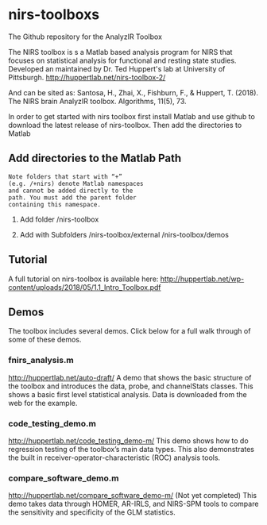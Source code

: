 # nirs-toolboxs
The Github repository for the AnalyzIR Toolbox

The NIRS toolbox is s a Matlab based analysis program for NIRS that focuses on statistical analysis for functional and resting state studies. Developed an maintained by Dr. Ted Huppert's lab at University of Pittsburgh.
http://huppertlab.net/nirs-toolbox-2/

And can be sited as: Santosa, H., Zhai, X., Fishburn, F., & Huppert, T. (2018). The NIRS brain AnalyzIR toolbox. Algorithms, 11(5), 73.



In order to get started with nirs toolbox first install Matlab and use github to download the latest release of nirs-toolbox. Then add the directories to Matlab

## Add directories to the Matlab Path
    Note folders that start with “+”
    (e.g. /+nirs) denote Matlab namespaces
    and cannot be added directly to the
    path. You must add the parent folder
    containing this namespace.

1) Add folder
<root>/nirs-toolbox

2) Add with Subfolders
<root>/nirs-toolbox/external
<root>/nirs-toolbox/demos

## Tutorial
A full tutorial on nirs-toolbox is available here:
http://huppertlab.net/wp-content/uploads/2018/05/1.1_Intro_Toolbox.pdf

## Demos
The toolbox includes several demos. Click below for a full walk through of some of these demos.

### fnirs_analysis.m
http://huppertlab.net/auto-draft/
 A demo that shows the basic structure of the toolbox and introduces the data, probe, and channelStats classes. This shows a basic first level statistical analysis. Data is downloaded from the web for the example.

### code_testing_demo.m
http://huppertlab.net/code_testing_demo-m/
This demo shows how to do regression testing of the toolbox’s main data types. This also demonstrates the built in receiver-operator-characteristic (ROC) analysis tools.

### compare_software_demo.m
http://huppertlab.net/compare_software_demo-m/ (Not yet completed)
This demo takes data through HOMER, AR-IRLS, and NIRS-SPM tools to compare the sensitivity and specificity of the GLM statistics.
